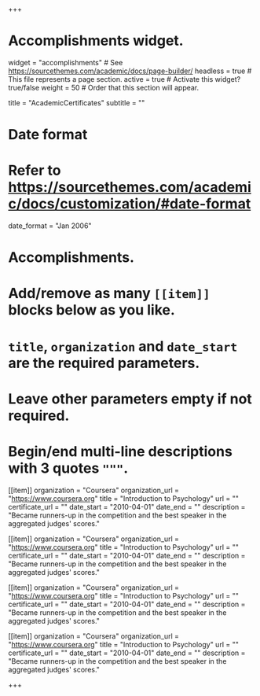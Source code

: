 +++
# Accomplishments widget.
widget = "accomplishments"  # See https://sourcethemes.com/academic/docs/page-builder/
headless = true  # This file represents a page section.
active = true  # Activate this widget? true/false
weight = 50  # Order that this section will appear.

title = "Academic&shy;Certificates"
subtitle = ""

# Date format
#   Refer to https://sourcethemes.com/academic/docs/customization/#date-format
date_format = "Jan 2006"

# Accomplishments.
#   Add/remove as many `[[item]]` blocks below as you like.
#   `title`, `organization` and `date_start` are the required parameters.
#   Leave other parameters empty if not required.
#   Begin/end multi-line descriptions with 3 quotes `"""`.

[[item]]
  organization = "Coursera"
  organization_url = "https://www.coursera.org"
  title = "Introduction to Psychology"
  url = ""
  certificate_url = ""
  date_start = "2010-04-01"
  date_end = ""
  description = "Became runners-up in the competition and the best speaker in the aggregated judges' scores."

[[item]]
  organization = "Coursera"
  organization_url = "https://www.coursera.org"
  title = "Introduction to Psychology"
  url = ""
  certificate_url = ""
  date_start = "2010-04-01"
  date_end = ""
  description = "Became runners-up in the competition and the best speaker in the aggregated judges' scores."

[[item]]
  organization = "Coursera"
  organization_url = "https://www.coursera.org"
  title = "Introduction to Psychology"
  url = ""
  certificate_url = ""
  date_start = "2010-04-01"
  date_end = ""
  description = "Became runners-up in the competition and the best speaker in the aggregated judges' scores."

[[item]]
  organization = "Coursera"
  organization_url = "https://www.coursera.org"
  title = "Introduction to Psychology"
  url = ""
  certificate_url = ""
  date_start = "2010-04-01"
  date_end = ""
  description = "Became runners-up in the competition and the best speaker in the aggregated judges' scores."

+++
